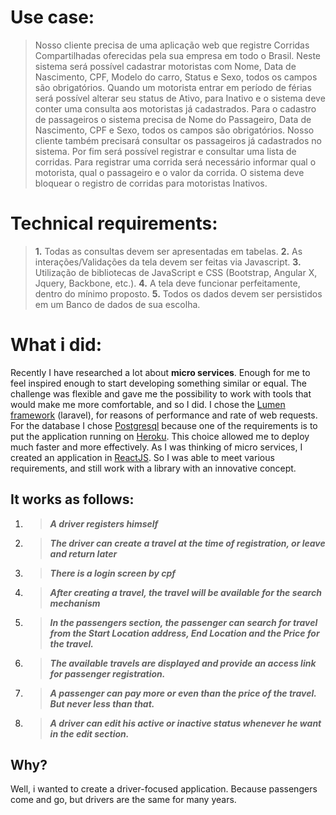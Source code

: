 Use case:
========

 > Nosso cliente precisa de uma aplicação web que registre Corridas
> Compartilhadas oferecidas pela sua empresa em todo o Brasil. Neste
> sistema será possível cadastrar motoristas com Nome, Data de
> Nascimento, CPF, Modelo do carro, Status e Sexo, todos os campos são
> obrigatórios. Quando um motorista entrar em período de férias será
> possível alterar seu status de Ativo, para Inativo e o sistema deve
> conter uma consulta aos motoristas já cadastrados. Para o cadastro de
> passageiros o sistema precisa de Nome do Passageiro, Data de
> Nascimento, CPF e Sexo, todos os campos são obrigatórios. Nosso
> cliente também precisará consultar os passageiros já cadastrados no
> sistema. Por fim será possível registrar e consultar uma lista de
> corridas. Para registrar uma corrida será necessário informar qual o
> motorista, qual o passageiro e o valor da corrida. O sistema deve
> bloquear o registro de corridas para motoristas Inativos.


Technical requirements:
=====

> **1.** Todas as consultas devem ser apresentadas em tabelas.
> **2.** As interações/Validações da tela devem ser feitas via Javascript.
> **3.** Utilização de bibliotecas de JavaScript e CSS (Bootstrap, Angular X, Jquery, Backbone, etc.).
> **4.** A tela deve funcionar perfeitamente, dentro do mínimo proposto.
> **5.** Todos os dados devem ser persistidos em um Banco de dados de sua escolha.


**What i did:**
==
Recently I have researched a lot about **micro services**. Enough for me to feel inspired enough to start developing something similar or equal.
The challenge was flexible and gave me the possibility to work with tools that would make me more comfortable, and so I did.
I chose the [Lumen framework](https://lumen.laravel.com/) (laravel), for reasons of performance and rate of web requests.
For the database I chose [Postgresql](https://www.postgresql.org/) because one of the requirements is to put the application running on [Heroku](https://www.heroku.com/). This choice allowed me to deploy much faster and more effectively.
As I was thinking of micro services, I created an application in [ReactJS](https://reactjs.org/). So I was able to meet various requirements, and still work with a library with an innovative concept.

**It works as follows:**
------------------------

 1. > ***A driver registers himself***
 2. > ***The driver can create a travel at the time of registration, or leave and return later***
 3. > ***There is a login screen by cpf***
 4. > ***After creating a travel, the travel will be available for the search mechanism***
 5. > ***In the passengers section, the passenger can search for travel from the Start Location address, End Location and the Price for the
    travel.***
 6. > ***The available travels are displayed and provide an access link for passenger registration.***
 7. > ***A passenger can pay more or even than the price of the travel. But never less than that.***
 8. > ***A driver can edit his active or inactive status whenever he want in the edit section.***

Why?
--

Well, i wanted to create a driver-focused application. Because passengers come and go, but drivers are the same for many years.
